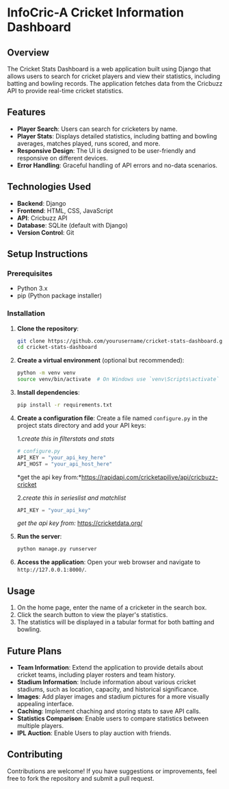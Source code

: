 
# InfoCric-A Cricket Information Dashboard

## Overview

The Cricket Stats Dashboard is a web application built using Django that allows users to search for cricket players and view their statistics, including batting and bowling records. The application fetches data from the Cricbuzz API to provide real-time cricket statistics.

## Features

- **Player Search**: Users can search for cricketers by name.
- **Player Stats**: Displays detailed statistics, including batting and bowling averages, matches played, runs scored, and more.
- **Responsive Design**: The UI is designed to be user-friendly and responsive on different devices.
- **Error Handling**: Graceful handling of API errors and no-data scenarios.

## Technologies Used

- **Backend**: Django
- **Frontend**: HTML, CSS, JavaScript
- **API**: Cricbuzz API
- **Database**: SQLite (default with Django)
- **Version Control**: Git

## Setup Instructions

### Prerequisites

- Python 3.x
- pip (Python package installer)

### Installation

1. **Clone the repository**:
   ```bash
   git clone https://github.com/yourusername/cricket-stats-dashboard.git
   cd cricket-stats-dashboard
   ```

2. **Create a virtual environment** (optional but recommended):
   ```bash
   python -m venv venv
   source venv/bin/activate  # On Windows use `venv\Scripts\activate`
   ```

3. **Install dependencies**:
   ```bash
   pip install -r requirements.txt
   ```

4. **Create a configuration file**:
   Create a file named `configure.py` in the project stats directory and add your API keys:

   1.*create this in filterstats and stats*
   ```python
   # configure.py
   API_KEY = "your_api_key_here"
   API_HOST = "your_api_host_here"
   ```
   *get the api key from:*https://rapidapi.com/cricketapilive/api/cricbuzz-cricket

   2.*create this in serieslist and matchlist*
   ```python
   API_KEY = "your_api_key"
   ```
   *get the api key from:* https://cricketdata.org/

5. **Run the server**:
   ```bash
   python manage.py runserver
   ```

6. **Access the application**:
   Open your web browser and navigate to `http://127.0.0.1:8000/`.

## Usage

1. On the home page, enter the name of a cricketer in the search box.
2. Click the search button to view the player's statistics.
3. The statistics will be displayed in a tabular format for both batting and bowling.



## Future Plans

- **Team Information**: Extend the application to provide details about cricket teams, including player rosters and team history.
- **Stadium Information**: Include information about various cricket stadiums, such as location, capacity, and historical significance.
- **Images**: Add player images and stadium pictures for a more visually appealing interface.
- **Caching**: Implement chaching and storing stats to save API calls.
- **Statistics Comparison**: Enable users to compare statistics between multiple players.
- **IPL Auction**: Enable Users to play auction with friends.

## Contributing

Contributions are welcome! If you have suggestions or improvements, feel free to fork the repository and submit a pull request.




